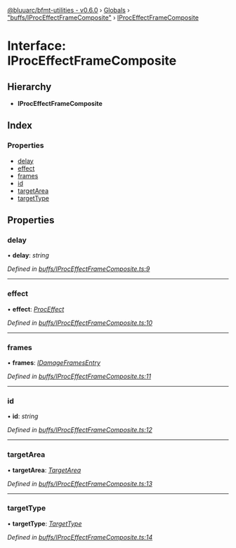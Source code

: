 [@bluuarc/bfmt-utilities - v0.6.0](../README.md) › [Globals](../globals.md) › ["buffs/IProcEffectFrameComposite"](../modules/_buffs_iproceffectframecomposite_.md) › [IProcEffectFrameComposite](_buffs_iproceffectframecomposite_.iproceffectframecomposite.md)

# Interface: IProcEffectFrameComposite

## Hierarchy

* **IProcEffectFrameComposite**

## Index

### Properties

* [delay](_buffs_iproceffectframecomposite_.iproceffectframecomposite.md#delay)
* [effect](_buffs_iproceffectframecomposite_.iproceffectframecomposite.md#effect)
* [frames](_buffs_iproceffectframecomposite_.iproceffectframecomposite.md#frames)
* [id](_buffs_iproceffectframecomposite_.iproceffectframecomposite.md#id)
* [targetArea](_buffs_iproceffectframecomposite_.iproceffectframecomposite.md#targetarea)
* [targetType](_buffs_iproceffectframecomposite_.iproceffectframecomposite.md#targettype)

## Properties

###  delay

• **delay**: *string*

*Defined in [buffs/IProcEffectFrameComposite.ts:9](https://github.com/BluuArc/bfmt-utilities/blob/master/src/buffs/IProcEffectFrameComposite.ts#L9)*

___

###  effect

• **effect**: *[ProcEffect](../modules/_datamine_types_.md#proceffect)*

*Defined in [buffs/IProcEffectFrameComposite.ts:10](https://github.com/BluuArc/bfmt-utilities/blob/master/src/buffs/IProcEffectFrameComposite.ts#L10)*

___

###  frames

• **frames**: *[IDamageFramesEntry](_datamine_types_.idamageframesentry.md)*

*Defined in [buffs/IProcEffectFrameComposite.ts:11](https://github.com/BluuArc/bfmt-utilities/blob/master/src/buffs/IProcEffectFrameComposite.ts#L11)*

___

###  id

• **id**: *string*

*Defined in [buffs/IProcEffectFrameComposite.ts:12](https://github.com/BluuArc/bfmt-utilities/blob/master/src/buffs/IProcEffectFrameComposite.ts#L12)*

___

###  targetArea

• **targetArea**: *[TargetArea](../enums/_datamine_types_.targetarea.md)*

*Defined in [buffs/IProcEffectFrameComposite.ts:13](https://github.com/BluuArc/bfmt-utilities/blob/master/src/buffs/IProcEffectFrameComposite.ts#L13)*

___

###  targetType

• **targetType**: *[TargetType](../enums/_datamine_types_.targettype.md)*

*Defined in [buffs/IProcEffectFrameComposite.ts:14](https://github.com/BluuArc/bfmt-utilities/blob/master/src/buffs/IProcEffectFrameComposite.ts#L14)*
